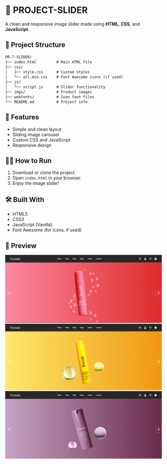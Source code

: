 # 📸 PROJECT-SLIDER

A clean and responsive image slider made using **HTML**, **CSS**, and **JavaScript**.

## 📂 Project Structure

```
PR-7-SLIDER/
├── index.html         # Main HTML file
├── css/
│   ├── style.css      # Custom styles
│   └── all.min.css    # Font Awesome icons (if used)
├── js/
│   └── script.js      # Slider functionality
├── imgs/              # Product images
├── webfonts/          # Icon font files
└── README.md          # Project info
```

## 🚀 Features

- Simple and clean layout  
- Sliding image carousel  
- Custom CSS and JavaScript  
- Responsive design  

## 🧑‍💻 How to Run

1. Download or clone the project.  
2. Open `index.html` in your browser.  
3. Enjoy the image slider!

## 🛠️ Built With

- HTML5  
- CSS3  
- JavaScript (Vanilla)  
- Font Awesome (for icons, if used)

## 📸 Preview

![Slider Preview](./imgs/Screenshot-1.png)
![Slider Preview](./imgs/Screenshot-2.png)
![Slider Preview](./imgs/Screenshot-3.png)